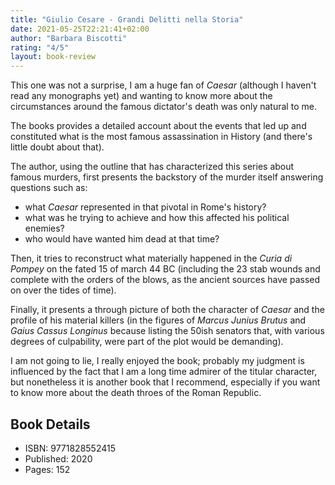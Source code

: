 ```yaml
---
title: "Giulio Cesare - Grandi Delitti nella Storia"
date: 2021-05-25T22:21:41+02:00
author: "Barbara Biscotti"
rating: "4/5"
layout: book-review
---
```


This one was not a surprise, I am a huge fan of *Caesar* (although I haven't
read any monographs yet) and wanting to know more about the circumstances
around the famous dictator's death was only natural to me.

The books provides a detailed account about the events that led up and
constituted what is the most famous assassination in History (and there's
little doubt about that).  

The author, using the outline that has characterized this series about famous
murders, first presents the backstory of the murder itself answering questions
such as:
* what *Caesar* represented in that pivotal in Rome's history?
* what was he trying to achieve and how this affected his political enemies?
* who would have wanted him dead at that time?

Then, it tries to reconstruct what materially happened in the *Curia di Pompey*
on the fated 15 of march 44 BC (including the 23 stab wounds and complete with
the orders of the blows, as the ancient sources have passed on over the tides
of time).

Finally, it presents a through picture of both the character of *Caesar* and
the profile of his material killers (in the figures of *Marcus Junius Brutus*
and *Gaius Cassus Longinus* because listing the 50ish senators that, with
various degrees of culpability, were part of the plot would be demanding).

I am not going to lie, I really enjoyed the book; probably my judgment is
influenced by the fact that I am a long time admirer of the titular character,
but nonetheless it is another book that I recommend, especially if you want to
know more about the death throes of the Roman Republic.

## Book Details

- ISBN: 9771828552415
- Published: 2020
- Pages: 152
